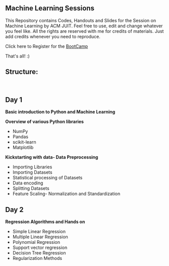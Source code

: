 ## Machine Learning Sessions

This Repository contains Codes, Handouts and Slides for the Session on Machine Learning by ACM JUIT. Feel free to use, edit and change whatever you feel like. All the rights are reserved with me for credits of materials. Just add credits whenever you need to reproduce.

Click here to Register for the [BootCamp](https://akhilesh-k.github.io/Machine-Learning-Sessions/)

That's all! :)
## Structure: 
 
## Day 1 

**Basic introduction to Python and Machine Learning**

**Overview of various Python libraries**
- NumPy 
- Pandas 
- scikit-learn 
- Matplotlib 

**Kickstarting with data- Data Preprocessing**

- Importing Libraries 
- Importing Datasets 
- Statistical processing of Datasets 
- Data encoding 
- Splitting Datasets 
- Feature Scaling- Normalization and Standardization 
 
## Day 2 

**Regression Algorithms and Hands on**
- Simple Linear Regression 
- Multiple Linear Regression 
- Polynomial Regression 
- Support vector regression 
- Decision Tree Regression 
- Regularization Methods 
 

